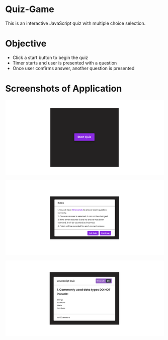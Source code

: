 # Quiz-Game
This is an interactive JavaScript quiz with multiple choice selection.

# Objective

* Click a start button to begin the quiz
* Timer starts and user is presented with a question
* Once user confirms answer, another question is presented

# Screenshots of Application

![Start Screen](/images/start-screen.png)

![Rules Screen](/images/rules-screen.png)

![Question Screen](/images/quiz-screen.png)